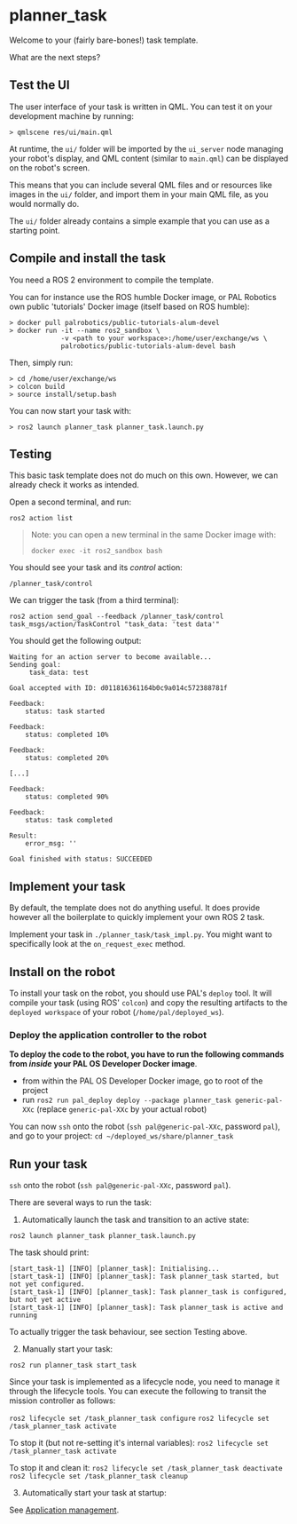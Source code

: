 planner_task
====================

Welcome to your (fairly bare-bones!) task template.

What are the next steps?

## Test the UI

The user interface of your task is written in QML. You can test it on your
development machine by running:

```
> qmlscene res/ui/main.qml
```

At runtime, the `ui/` folder will be imported by the `ui_server` node
managing your robot's display, and QML content (similar to `main.qml`) can be displayed
on the robot's screen.

This means that you can include several QML files and or resources like images in the 
`ui/` folder, and import them in your main QML file, as you would normally do.

The `ui/` folder already contains a simple example that you can use as a
starting point.

## Compile and install the task

You need a ROS 2 environment to compile the template.

You can for instance use the ROS humble Docker image, or PAL Robotics own 
public 'tutorials' Docker image (itself based on ROS humble):

```
> docker pull palrobotics/public-tutorials-alum-devel
> docker run -it --name ros2_sandbox \
             -v <path to your workspace>:/home/user/exchange/ws \
             palrobotics/public-tutorials-alum-devel bash
```

Then, simply run:

```
> cd /home/user/exchange/ws
> colcon build
> source install/setup.bash
```

You can now start your task with:

```
> ros2 launch planner_task planner_task.launch.py
```

## Testing

This basic task template does not do much on this own. However, we can already check it works
as intended.

Open a second terminal, and run:

```
ros2 action list
```

> Note: you can open a new terminal in the same Docker image with:
> ```
> docker exec -it ros2_sandbox bash
> ```

You should see your task and its *control* action:

```
/planner_task/control
```


We can trigger the task (from a third terminal):

```
ros2 action send_goal --feedback /planner_task/control task_msgs/action/TaskControl "task_data: 'test data'" 
```

You should get the following output:

```
Waiting for an action server to become available...
Sending goal:
     task_data: test

Goal accepted with ID: d011816361164b0c9a014c572388781f

Feedback:
    status: task started

Feedback:
    status: completed 10%

Feedback:
    status: completed 20%

[...]

Feedback:
    status: completed 90%

Feedback:
    status: task completed

Result:
    error_msg: ''

Goal finished with status: SUCCEEDED
```

## Implement your task

By default, the template does not do anything useful. It does provide however all
the boilerplate to quickly implement your own ROS 2 task.

Implement your task in `./planner_task/task_impl.py`. You might want to specifically look at
the `on_request_exec` method.

## Install on the robot

To install your task on the robot, you should use PAL's `deploy` tool. It will
compile your task (using ROS' `colcon`) and copy the resulting artifacts to the
`deployed workspace` of your robot (`/home/pal/deployed_ws`).


### Deploy the application controller to the robot

**To deploy the code to the robot, you have to run the following commands from
*inside* your PAL OS Developer Docker image**.

- from within the PAL OS Developer Docker image, go to root of the project
- run `ros2 run pal_deploy deploy --package planner_task generic-pal-XXc` (replace `generic-pal-XXc` by your actual robot)

You can now `ssh` onto the robot (`ssh pal@generic-pal-XXc`, password
`pal`), and go to your project: `cd ~/deployed_ws/share/planner_task`

## Run your task

`ssh` onto the robot (`ssh pal@generic-pal-XXc`, password `pal`).

There are several ways to run the task:

1. Automatically launch the task and transition to an active state:

`ros2 launch planner_task planner_task.launch.py`

The task should print:

```
[start_task-1] [INFO] [planner_task]: Initialising...
[start_task-1] [INFO] [planner_task]: Task planner_task started, but not yet configured.
[start_task-1] [INFO] [planner_task]: Task planner_task is configured, but not yet active
[start_task-1] [INFO] [planner_task]: Task planner_task is active and running
```

To actually trigger the task behaviour, see section Testing above.

2. Manually start your task:

`ros2 run planner_task start_task`

Since your task is implemented as a lifecycle node, you need to manage it
through the lifecycle tools. You can execute the following to transit the
mission controller as follows:

``ros2 lifecycle set /task_planner_task configure``
``ros2 lifecycle set /task_planner_task activate``

To stop it (but not re-setting it's internal variables):
``ros2 lifecycle set /task_planner_task activate``

To stop it and clean it:
``ros2 lifecycle set /task_planner_task deactivate``
``ros2 lifecycle set /task_planner_task cleanup``


3. Automatically start your task at startup:

See [Application
management](https://docs.pal-robotics.com/sdk-dev/management/application-management). 
